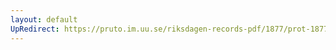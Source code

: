 ```yaml
---
layout: default
UpRedirect: https://pruto.im.uu.se/riksdagen-records-pdf/1877/prot-1877--fk--034/prot-1877--fk--034_010.pdf
---
```

